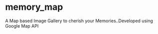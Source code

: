 memory_map
==========

A Map based Image Gallery to cherish your Memories..Developed using Google Map API
